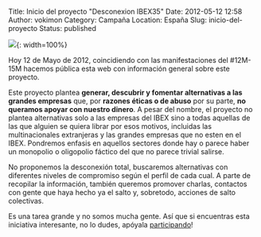 Title: Inicio del proyecto "Desconexion IBEX35"
Date: 2012-05-12 12:58
Author: vokimon
Category: Campaña
Location: España
Slug: inicio-del-proyecto
Status: published

![]({static}/images/logo-desconexionibex35.svg){: width=100%}

Hoy 12 de Mayo de 2012,
coincidiendo con las manifestaciones del #12M-15M hacemos pública esta web con información general sobre este proyecto.

Este proyecto plantea **generar, descubrir y fomentar alternativas a las grandes empresas**
que, por **razones éticas o de abuso** por su parte, **no queramos apoyar con nuestro dinero**.
A pesar del nombre, el proyecto no plantea alternativas solo a las empresas del IBEX
sino a todas aquellas de las que alguien se quiera librar por esos motivos,
incluidas las multinacionales extranjeras y las grandes empresas que no esten en el IBEX.
Pondremos enfasis en aquellos sectores donde hay o parece haber un monopolio o oligopolio fáctico del que no parece trivial salirse.

No proponemos la desconexión total, buscaremos alternativas con diferentes niveles de compromiso según el perfil de cada cual.
A parte de recopilar la información, también queremos promover charlas, contactos con gente que haya hecho ya el salto y, sobretodo, acciones de salto colectivas.

Es una tarea grande y no somos mucha gente.
Así que si encuentras esta iniciativa interesante, no lo dudes, apóyala [participando]({filename}/pages/colabora.md)!


